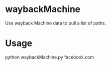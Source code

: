 # waybackMachine
Use wayback Machine data to pull a list of paths.

# Usage
python waybackMachine.py facebook.com
